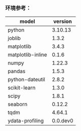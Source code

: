 ### 环境参考：

| model | version |
|----------|----------|
| python                    | 3.10.13 |
| joblib                    | 1.3.2 |
| matplotlib                | 3.4.3 |
| matplotlib-inline         | 0.1.6 |
| numpy                     | 1.22.3 |
| pandas                    | 1.5.3 |
| python-dateutil           | 2.8.2 |
| scikit-learn              | 1.3.0 |
| scipy                     | 1.8.1 |
| seaborn                   | 0.12.2 |
| tqdm                      | 4.64.1 |
| ydata-profiling           | 0.0.dev0 |
